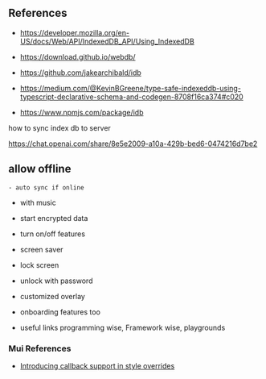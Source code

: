 ## References

- https://developer.mozilla.org/en-US/docs/Web/API/IndexedDB_API/Using_IndexedDB
- https://download.github.io/webdb/
- https://github.com/jakearchibald/idb
- https://medium.com/@KevinBGreene/type-safe-indexeddb-using-typescript-declarative-schema-and-codegen-8708f16ca374#c020

- https://www.npmjs.com/package/idb

how to sync index db to server

https://chat.openai.com/share/8e5e2009-a10a-429b-bed6-0474216d7be2

## allow offline

    - auto sync if online

- with music
- start encrypted data
- turn on/off features
- screen saver
- lock screen
- unlock with password
- customized overlay

- onboarding features too

- useful links programming wise, Framework wise, playgrounds

### Mui References

- [Introducing callback support in style overrides](https://mui.com/blog/callback-support-in-style-overrides/)
